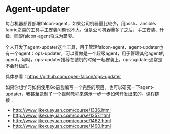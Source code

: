 # Agent-updater

每台机器都要部署falcon-agent，如果公司机器量比较少，用pssh、ansible、fabric之类的工具手工安装问题也不大。但是公司机器量多了之后，手工安装、升级、回滚falcon-agent将成为噩梦。

个人开发了agent-updater这个工具，用于管理falcon-agent，agent-updater也有一个agent：ops-updater，可以看做是一个超级agent，用于管理其他agent的agent，呵呵，ops-updater推荐在装机的时候一起安装上。ops-updater通常是不会升级的。

具体参看：https://github.com/open-falcon/ops-updater 

如果你想学习如何使用Go语言编写一个完整的项目，也可以研究一下agent-updater，我甚至录制了一个视频教程来演示一步一步如何开发出来的。课程链接：

- http://www.jikexueyuan.com/course/1336.html
- http://www.jikexueyuan.com/course/1357.html
- http://www.jikexueyuan.com/course/1462.html
- http://www.jikexueyuan.com/course/1490.html

